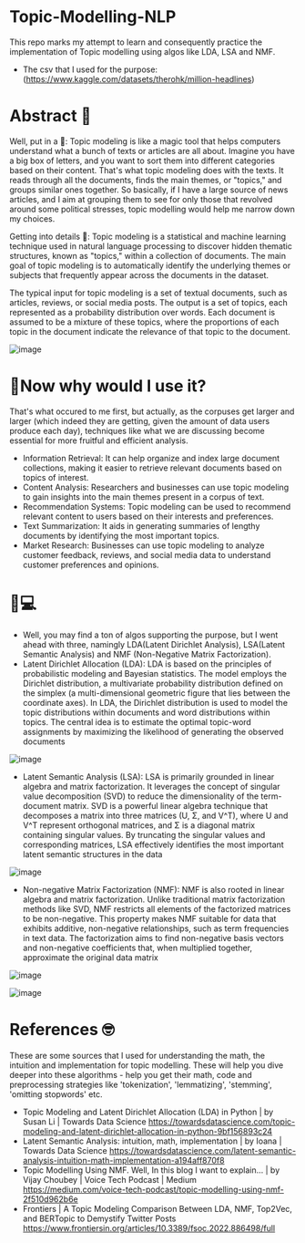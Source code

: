 # Topic-Modelling-NLP
This repo marks my attempt to learn and consequently practice the implementation of Topic modelling using algos like LDA, LSA and NMF.

- The csv that I used for the purpose: (https://www.kaggle.com/datasets/therohk/million-headlines)

# Abstract 🚀
Well, put in a 🥜: Topic modeling is like a magic tool that helps computers understand what a bunch of texts or articles are all about. Imagine you have a big box of letters, and you want to sort them into different categories based on their content. That's what topic modeling does with the texts. It reads through all the documents, finds the main themes, or "topics," and groups similar ones together. So basically, if I have a large source of news articles, and I aim at grouping them to see for only those that revolved around some political stresses, topic modelling would help me narrow down my choices.

Getting into details 📑:
Topic modeling is a statistical and machine learning technique used in natural language processing to discover hidden thematic structures, known as "topics," within a collection of documents. The main goal of topic modeling is to automatically identify the underlying themes or subjects that frequently appear across the documents in the dataset.

The typical input for topic modeling is a set of textual documents, such as articles, reviews, or social media posts. The output is a set of topics, each represented as a probability distribution over words. Each document is assumed to be a mixture of these topics, where the proportions of each topic in the document indicate the relevance of that topic to the document.

![image](https://github.com/UdayG01/Topic-Modelling-NLP/assets/67233899/9774f6c0-dbb9-4706-9b60-ca5fa78aac51)


# 🤔Now why would I use it?
That's what occured to me first, but actually, as the corpuses get larger and larger (which indeed they are getting, given the amount of data users produce each day), techniques like what we are discussing become essential for more fruitful and efficient analysis.
* Information Retrieval: It can help organize and index large document collections, making it easier to retrieve relevant documents based on topics of interest.
* Content Analysis: Researchers and businesses can use topic modeling to gain insights into the main themes present in a corpus of text.
* Recommendation Systems: Topic modeling can be used to recommend relevant content to users based on their interests and preferences.
* Text Summarization: It aids in generating summaries of lengthy documents by identifying the most important topics.
* Market Research: Businesses can use topic modeling to analyze customer feedback, reviews, and social media data to understand customer preferences and opinions.

# 🧮💻
* Well, you may find a ton of algos supporting the purpose, but I went ahead with three, namingly LDA(Latent Dirichlet Analysis), LSA(Latent Semantic Analysis) and NMF (Non-Negative Matrix Factorization).
* Latent Dirichlet Allocation (LDA):
LDA is based on the principles of probabilistic modeling and Bayesian statistics. The model employs the Dirichlet distribution, a multivariate probability distribution defined on the simplex (a multi-dimensional geometric figure that lies between the coordinate axes). In LDA, the Dirichlet distribution is used to model the topic distributions within documents and word distributions within topics. The central idea is to estimate the optimal topic-word assignments by maximizing the likelihood of generating the observed documents

![image](https://github.com/UdayG01/Topic-Modelling-NLP/assets/67233899/28f224ad-f107-4663-b9d0-abd5cd93f3a5)

* Latent Semantic Analysis (LSA):
LSA is primarily grounded in linear algebra and matrix factorization. It leverages the concept of singular value decomposition (SVD) to reduce the dimensionality of the term-document matrix. SVD is a powerful linear algebra technique that decomposes a matrix into three matrices (U, Σ, and V^T), where U and V^T represent orthogonal matrices, and Σ is a diagonal matrix containing singular values. By truncating the singular values and corresponding matrices, LSA effectively identifies the most important latent semantic structures in the data

![image](https://github.com/UdayG01/Topic-Modelling-NLP/assets/67233899/44aa414f-795d-43a3-a62b-b05e94dd605e)


* Non-negative Matrix Factorization (NMF):
NMF is also rooted in linear algebra and matrix factorization. Unlike traditional matrix factorization methods like SVD, NMF restricts all elements of the factorized matrices to be non-negative. This property makes NMF suitable for data that exhibits additive, non-negative relationships, such as term frequencies in text data. The factorization aims to find non-negative basis vectors and non-negative coefficients that, when multiplied together, approximate the original data matrix

![image](https://github.com/UdayG01/Topic-Modelling-NLP/assets/67233899/e425fc21-07b9-486e-8fe5-ec64faa9d110)

![image](https://github.com/UdayG01/Topic-Modelling-NLP/assets/67233899/ee27feee-b85f-4e3a-9f76-785705966f59)



# References 🤓
These are some sources that I used for understanding the math, the intuition and implementation for topic modelling. These will help you dive deeper into these algorithms - help you get their math, code and preprocessing strategies like 'tokenization', 'lemmatizing', 'stemming', 'omitting stopwords' etc. 
* Topic Modeling and Latent Dirichlet Allocation (LDA) in Python | by Susan Li | Towards Data Science
https://towardsdatascience.com/topic-modeling-and-latent-dirichlet-allocation-in-python-9bf156893c24
* Latent Semantic Analysis: intuition, math, implementation | by Ioana | Towards Data Science
https://towardsdatascience.com/latent-semantic-analysis-intuition-math-implementation-a194aff870f8
* Topic Modelling Using NMF. Well, In this blog I want to explain… | by Vijay Choubey | Voice Tech Podcast | Medium
https://medium.com/voice-tech-podcast/topic-modelling-using-nmf-2f510d962b6e
* Frontiers | A Topic Modeling Comparison Between LDA, NMF, Top2Vec, and BERTopic to Demystify Twitter Posts
https://www.frontiersin.org/articles/10.3389/fsoc.2022.886498/full



